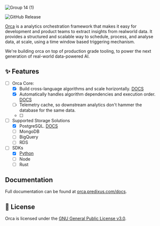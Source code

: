 ![Group 14 (1)](https://github.com/user-attachments/assets/f3725551-c19e-44cd-a8d4-f268bce5ac2a)

![GitHub Release](https://img.shields.io/github/v/release/Predixus/orca)

[Orca](https://orca.predixus.com) is a analytics orchestration framework that makes it easy for
development and product teams to extract insights from realworld data. It provides a
structured and scalable way to schedule, process, and analyse data, at scale, using a
time window based triggering mechanism.

We're building orca on top of production grade tooling, to power the next generation of real-world
data-powered AI.

## ✨ Features

- [ ] Orca Core:
  - [x] Build cross-language algorithms and scale horizontally. [DOCS](https://orca.predixus.com/docs)
  - [x] Automatically handles algorithm dependencies and execution order. [DOCS](https://orca.predixus.com/docs)
  - [ ] Telemetry cache, so downstream analytics don't hammer the database for the same data.
  - [ ]
- [ ] Supported Storage Solutions
  - [x] PostgreSQL. [DOCS](https://orca.predixus.com/docs)
  - [ ] MongoDB
  - [ ] BigQuery
  - [ ] RDS
- [ ] SDKs
  - [x] [Python](https://github.com/Predixus/orca-python)
  - [ ] Node
  - [ ] Rust

## Documentation

Full documentation can be found at [orca.predixus.com/docs](https://orca.predixus.com).

## 📄 License

Orca is licensed under the [GNU General Public License v3.0](./LICENSE.md).
